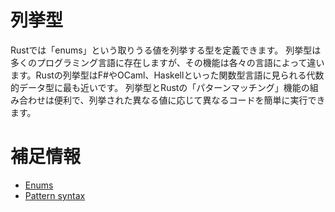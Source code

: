 # 列挙型

Rustでは「enums」という取りうる値を列挙する型を定義できます。
列挙型は多くのプログラミング言語に存在しますが、その機能は各々の言語によって違います。Rustの列挙型はF#やOCaml、Haskellといった関数型言語に見られる代数的データ型に最も近いです。
列挙型とRustの「パターンマッチング」機能の組み合わせは便利で、列挙された異なる値に応じて異なるコードを簡単に実行できます。

# 補足情報

- [Enums](https://doc.rust-jp.rs/book-ja/ch06-00-enums.html)
- [Pattern syntax](https://doc.rust-jp.rs/book-ja/ch18-03-pattern-syntax.html)

